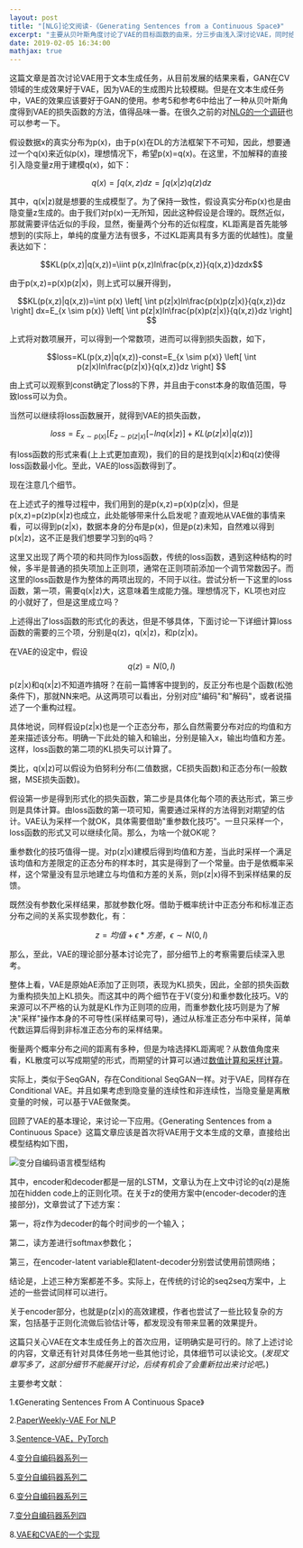 ```yaml
---
layout: post
title: "[NLG]论文阅读-《Generating Sentences from a Continuous Space》"
excerpt: "主要从贝叶斯角度讨论了VAE的目标函数的由来，分三步由浅入深讨论VAE，同时给出了VAE应用于文本生成任务的工作。"
date: 2019-02-05 16:34:00
mathjax: true
---
```


<script type="text/javascript" src="http://cdn.mathjax.org/mathjax/latest/MathJax.js?config=default"></script>

这篇文章是首次讨论VAE用于文本生成任务，从目前发展的结果来看，GAN在CV领域的生成效果好于VAE，因为VAE的生成图片比较模糊。但是在文本生成任务中，VAE的效果应该要好于GAN的使用。参考5和参考6中给出了一种从贝叶斯角度得到VAE的损失函数的方法，值得品味一番。在很久之前的对[NLG的一个调研](https://zhpmatrix.github.io/2018/08/26/NLG/)也可以参考一下。

假设数据x的真实分布为p(x)，由于p(x)在DL的方法框架下不可知，因此，想要通过一个q(x)来近似p(x)，理想情况下，希望p(x)=q(x)。在这里，不加解释的直接引入隐变量z用于建模q(x)，如下：

$$q(x)=\int q(x,z)dz=\int q(x|z)q(z)dz$$


其中，q(x\|z)就是想要的生成模型了。为了保持一致性，假设真实分布p(x)也是由隐变量z生成的。由于我们对p(x)一无所知，因此这种假设是合理的。既然近似，那就需要评估近似的手段，显然，衡量两个分布的近似程度，KL距离是首先能够想到的(实际上，单纯的度量方法有很多，不过KL距离具有多方面的优越性)。度量表达如下：

$$KL(p(x,z)|q(x,z))=\iint p(x,z)ln\frac{p(x,z)}{q(x,z)}dzdx$$

由于p(x,z)=p(x)p(z\|x)，则上式可以展开得到，

$$KL(p(x,z)|q(x,z))=\int p(x) \left[ \int p(z|x)ln\frac{p(x)p(z|x)}{q(x,z)}dz \right] dx=E_{x \sim p(x)} \left[ \int p(z|x)ln\frac{p(x)p(z|x)}{q(x,z)}dz \right] $$

上式将对数项展开，可以得到一个常数项，进而可以得到损失函数，如下，

$$loss=KL(p(x,z)|q(x,z))-const=E_{x \sim p(x)} \left[ \int p(z|x)ln\frac{p(z|x)}{q(x,z)}dz \right] $$

由上式可以观察到const确定了loss的下界，并且由于const本身的取值范围，导致loss可以为负。

当然可以继续将loss函数展开，就得到VAE的损失函数，

$$loss=E_{x \sim p(x)} \left[ E_{z \sim p(z|x)} \left[ -lnq(x|z) \right]+KL(p(z|x) | q(z)) \right]$$

有loss函数的形式来看(上上式更加直观)，我们的目的是找到q(x\|z)和q(z)使得loss函数最小化。至此，VAE的loss函数得到了。

现在注意几个细节。

在上述式子的推导过程中，我们用到的是p(x,z)=p(x)p(z\|x)，但是p(x,z)=p(z)p(x\|z)也成立，此处能够带来什么启发呢？直观地从VAE做的事情来看，可以得到p(z\|x)，数据本身的分布是p(x)，但是p(z)未知，自然难以得到p(x\|z)，这不正是我们想要学习到的q吗？

这里又出现了两个项的和共同作为loss函数，传统的loss函数，遇到这种结构的时候，多半是普通的损失项加上正则项，通常在正则项前添加一个调节常数因子。而这里的loss函数是作为整体的两项出现的，不同于以往。尝试分析一下这里的loss函数，第一项，需要q(x\|z)大，这意味着生成能力强。理想情况下，KL项也对应的小就好了，但是这里成立吗？

上述得出了loss函数的形式化的表达，但是不够具体，下面讨论一下详细计算loss函数的需要的三个项，分别是q(z)，q(x\|z)，和p(z\|x)。

在VAE的设定中，假设$$ q(z)=N(0,I) $$

p(z\|x)和q(x\|z)不知道咋搞呀？在前一篇博客中提到的，反正分布也是个函数(松弛条件下)，那就NN来吧。从这两项可以看出，分别对应"编码"和"解码"，或者说描述了一个重构过程。

具体地说，同样假设p(z\|x)也是一个正态分布，那么自然需要分布对应的均值和方差来描述该分布。明确一下此处的输入和输出，分别是输入x，输出均值和方差。这样，loss函数的第二项的KL损失可以计算了。

类比，q(x\|z)可以假设为伯努利分布(二值数据，CE损失函数)和正态分布(一般数据，MSE损失函数)。

假设第一步是得到形式化的损失函数，第二步是具体化每个项的表达形式，第三步则是具体计算。由loss函数的第一项可知，需要通过采样的方法得到对期望的估计。VAE认为采样一个就OK，具体需要借助"重参数化技巧"。一旦只采样一个，loss函数的形式又可以继续化简。那么，为啥一个就OK呢？

重参数化的技巧值得一提。对p(z\|x)建模后得到均值和方差，当此时采样一个满足该均值和方差限定的正态分布的样本时，其实是得到了一个常量。由于是依概率采样，这个常量没有显示地建立与均值和方差的关系，则p(z\|x)得不到采样结果的反馈。

既然没有参数化采样结果，那就参数化呀。借助于概率统计中正态分布和标准正态分布之间的关系实现参数化，有：

$$z=均值+\epsilon*方差，\epsilon \sim N(0,I)$$

那么，至此，VAE的理论部分基本讨论完了，部分细节上的考察需要后续深入思考。

整体上看，VAE是原始AE添加了正则项，表现为KL损失，因此，全部的损失函数为重构损失加上KL损失。而这其中的两个细节在于V(变分)和重参数化技巧。V的来源可以不严格的认为就是KL作为正则项的应用，而重参数化技巧则是为了解决"采样"操作本身的不可导性(采样结果可导)，通过从标准正态分布中采样，简单代数运算后得到非标准正态分布的采样结果。

衡量两个概率分布之间的距离有多种，但是为啥选择KL距离呢？从数值角度来看，KL散度可以写成期望的形式，而期望的计算可以通过[数值计算和采样计算](https://spaces.ac.cn/archives/5343)。

实际上，类似于SeqGAN，存在Conditional SeqGAN一样。对于VAE，同样存在Conditional VAE。并且如果考虑到隐变量的连续性和非连续性，当隐变量是离散变量的时候，可以基于VAE做聚类。

回顾了VAE的基本理论，来讨论一下应用。《Generating Sentences from a Continuous Space》这篇文章应该是首次将VAE用于文本生成的文章，直接给出模型结构如下图，

![变分自编码语言模型结构](http://wx2.sinaimg.cn/mw690/aba7d18bly1fzunj20gylj20lg05pab4.jpg)

其中，encoder和decoder都是一层的LSTM，文章认为在上文中讨论的q(z)是施加在hidden code上的正则化项。在关于z的使用方案中(encoder-decoder的连接部分)，文章尝试了下述方案：

第一，将z作为decoder的每个时间步的一个输入；

第二，读方差进行softmax参数化；

第三，在encoder-latent variable和latent-decoder分别尝试使用前馈网络；

结论是，上述三种方案都差不多。实际上，在传统的讨论的seq2seq方案中，上述的一些尝试同样可以进行。

关于encoder部分，也就是p(z\|x)的高效建模，作者也尝试了一些比较复杂的方案，包括基于正则化流做后验估计等，都发现没有带来显著的效果提升。

这篇只关心VAE在文本生成任务上的首次应用，证明确实是可行的。除了上述讨论的内容，文章还有针对具体任务地一些其他讨论，具体细节可以读论文。(_发现文章写多了，这部分细节不能展开讨论，后续有机会了会重新拉出来讨论吧。_)


主要参考文献：

1.《Generating Sentences From A Continuous Space》

2.[PaperWeekly-VAE For NLP](http://rsarxiv.github.io/2017/03/02/PaperWeekly%E7%AC%AC%E4%BA%8C%E5%8D%81%E4%B8%83%E6%9C%9F/)

3.[Sentence-VAE，PyTorch](https://github.com/timbmg/Sentence-VAE)

4.[变分自编码器系列一](https://spaces.ac.cn/archives/5253)

5.[变分自编码器系列二](https://spaces.ac.cn/archives/5343)

6.[变分自编码器系列三](https://spaces.ac.cn/archives/5383)

7.[变分自编码器系列四](https://spaces.ac.cn/archives/5887)

8.[VAE和CVAE的一个实现](https://github.com/GauravBh1010tt/DL-Seq2Seq)













